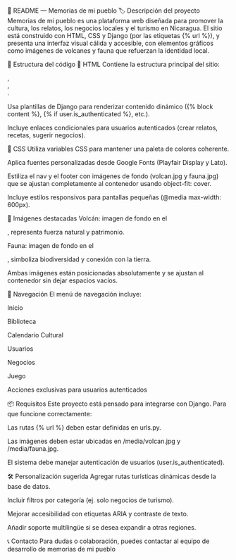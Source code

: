 📘 README — Memorias de mi pueblo
🏷️ Descripción del proyecto
Memorias de mi pueblo es una plataforma web diseñada para promover la cultura, los relatos, los negocios locales y el turismo en Nicaragua. El sitio está construido con HTML, CSS y Django (por las etiquetas {% url %}), y presenta una interfaz visual cálida y accesible, con elementos gráficos como imágenes de volcanes y fauna que refuerzan la identidad local.

🧱 Estructura del código
🔹 HTML
Contiene la estructura principal del sitio: <nav>, <main>, <footer>.

Usa plantillas de Django para renderizar contenido dinámico ({% block content %}, {% if user.is_authenticated %}, etc.).

Incluye enlaces condicionales para usuarios autenticados (crear relatos, recetas, sugerir negocios).

🔹 CSS
Utiliza variables CSS para mantener una paleta de colores coherente.

Aplica fuentes personalizadas desde Google Fonts (Playfair Display y Lato).

Estiliza el nav y el footer con imágenes de fondo (volcan.jpg y fauna.jpg) que se ajustan completamente al contenedor usando object-fit: cover.

Incluye estilos responsivos para pantallas pequeñas (@media max-width: 600px).

🌄 Imágenes destacadas
Volcán: imagen de fondo en el <nav>, representa fuerza natural y patrimonio.

Fauna: imagen de fondo en el <footer>, simboliza biodiversidad y conexión con la tierra.

Ambas imágenes están posicionadas absolutamente y se ajustan al contenedor sin dejar espacios vacíos.

🧭 Navegación
El menú de navegación incluye:

Inicio

Biblioteca

Calendario Cultural

Usuarios

Negocios

Juego

Acciones exclusivas para usuarios autenticados

📦 Requisitos
Este proyecto está pensado para integrarse con Django. Para que funcione correctamente:

Las rutas {% url %} deben estar definidas en urls.py.

Las imágenes deben estar ubicadas en /media/volcan.jpg y /media/fauna.jpg.

El sistema debe manejar autenticación de usuarios (user.is_authenticated).

🛠️ Personalización sugerida
Agregar rutas turísticas dinámicas desde la base de datos.

Incluir filtros por categoría (ej. solo negocios de turismo).

Mejorar accesibilidad con etiquetas ARIA y contraste de texto.

Añadir soporte multilingüe si se desea expandir a otras regiones.

📞 Contacto
Para dudas o colaboración, puedes contactar al equipo de desarrollo de memorias de mi pueblo
